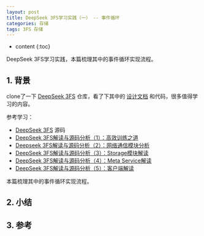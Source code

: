 ```yaml
---
layout: post
title: DeepSeek 3FS学习实践（一） -- 事件循环
categories: 存储
tags: 3FS 存储
---
```


* content
{:toc}

DeepSeek 3FS学习实践，本篇梳理其中的事件循环实现流程。



## 1. 背景

clone了一下 [DeepSeek 3FS](https://github.com/deepseek-ai/3FS) 仓库，看了下其中的 [设计文档](https://github.com/deepseek-ai/3FS/blob/main/docs/design_notes.md) 和代码，很多值得学习的内容。

参考学习：

* [DeepSeek 3FS](https://github.com/deepseek-ai/3FS) 源码
* [DeepSeek 3FS解读与源码分析（1）：高效训练之道](https://mp.weixin.qq.com/s/JbC4YiEj1u1BrBejmiytsA)
* [Deepseek 3FS解读与源码分析（2）：网络通信模块分析](https://mp.weixin.qq.com/s/qzeUL4tqXOBctOOllFqL7A)
* [DeepSeek 3FS解读与源码分析（3）：Storage模块解读](https://mp.weixin.qq.com/s/K8Wn0cop742sxfSdWB5wPg)
* [DeepSeek 3FS解读与源码分析（4）：Meta Service解读](https://mp.weixin.qq.com/s/urzArREaN7wj8UZ9Tx3FKA)
* [DeepSeek 3FS解读与源码分析（5）：客户端解读](https://mp.weixin.qq.com/s/sPkqOdVA3qBAUiMQltveoQ)

本篇梳理其中的事件循环实现流程。

## 2. 小结


## 3. 参考


